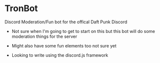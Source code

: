 # TronBot
Discord Moderation/Fun bot for the offical Daft Punk Discord

- Not sure when I'm going to get to start on this but this bot will do some moderation things for the server
- Might also have some fun elements too not sure yet

- Looking to write using the discord.js framework
